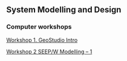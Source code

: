 ## System Modelling and Design

### Computer workshops

[Workshop 1. GeoStudio Intro](https://docs.google.com/document/d/1iWvmCo50w7cD4bQvS8z5VzejMpUfDb6aiuPQGYiKtPw/edit?userstoinvite=vinuashi@gmail.com&ts=5b6a2a7b)

[Workshop 2 SEEP/W Modelling – 1](https://docs.google.com/document/d/1BfMIIk4wqTia-X5rQKkrlAQomBvv9PXh-GZQWhvQfAI/edit)
